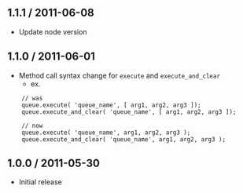 ## 1.1.1 / 2011-06-08

  - Update node version
  
  
  
## 1.1.0 / 2011-06-01

  - Method call syntax change for `execute` and `execute_and_clear`
    - ex. 
    
<!---->

        // was
        queue.execute( 'queue_name', [ arg1, arg2, arg3 ]);
        queue.execute_and_clear( 'queue_name', [ arg1, arg2, arg3 ]);
        
        // now
        queue.execute( 'queue_name', arg1, arg2, arg3 );
        queue.execute_and_clear( 'queue_name', arg1, arg2, arg3 );
  
  
  
## 1.0.0 / 2011-05-30

  - Initial release
